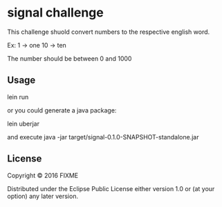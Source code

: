 # signal challenge
This challenge shuold convert numbers to the respective english word.

Ex: 1 -> one
    10 -> ten

The number should be between 0 and 1000

## Usage

lein run

or you could generate a java package:

lein uberjar

and execute java -jar target/signal-0.1.0-SNAPSHOT-standalone.jar

## License

Copyright © 2016 FIXME

Distributed under the Eclipse Public License either version 1.0 or (at
your option) any later version.
